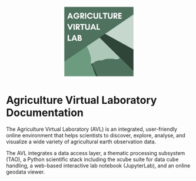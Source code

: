 <p align="center">
    <img src="img/avl-logo.jpg" alt="AVL Logo" style="height: 200px; width:200px;"/>
</p>

# Agriculture Virtual Laboratory Documentation

The Agriculture Virtual Laboratory (AVL) is an integrated, user-friendly online
environment that helps scientists to discover, explore, analyse, and visualize a
wide variety of agricultural earth observation data.

The AVL integrates a data access layer, a thematic processing subsystem (TAO), a
Python scientific stack including the xcube suite for data cube handling, a
web-based interactive lab notebook (JupyterLab), and an online geodata viewer.
